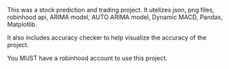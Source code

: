 This was a stock prediction and trading project. It utelizes json, png files, robinhood api, ARIMA model, AUTO ARIMA model, Dynamic MACD, Pandas, Matplotlib.

It also includes accuracy checker to help visualize the accuracy of the project.

You MUST have a robinhood account to use this project. 
